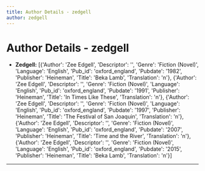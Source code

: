 ```yaml
---
title: Author Details - zedgell
author: zedgell
---
```


# Author Details - zedgell

<ul>
    <li><strong>Zedgell:</strong> [{'Author': 'Zee Edgell', 'Descriptor': '', 'Genre': 'Fiction (Novel)', 'Language': 'English', 'Pub_id': 'oxford_england', 'Pubdate': '1982', 'Publisher': 'Heineman', 'Title': 'Beka Lamb', 'Translation': 'n'}, {'Author': 'Zee Edgell', 'Descriptor': '', 'Genre': 'Fiction (Novel)', 'Language': 'English', 'Pub_id': 'oxford_england', 'Pubdate': '1991', 'Publisher': 'Heineman', 'Title': 'In Times Like These', 'Translation': 'n'}, {'Author': 'Zee Edgell', 'Descriptor': '', 'Genre': 'Fiction (Novel)', 'Language': 'English', 'Pub_id': 'oxford_england', 'Pubdate': '1997', 'Publisher': 'Heineman', 'Title': 'The Festival of San Joaquin', 'Translation': 'n'}, {'Author': 'Zee Edgell', 'Descriptor': '', 'Genre': 'Fiction (Novel)', 'Language': 'English', 'Pub_id': 'oxford_england', 'Pubdate': '2007', 'Publisher': 'Heineman', 'Title': 'Time and the River', 'Translation': 'n'}, {'Author': 'Zee Edgell', 'Descriptor': '', 'Genre': 'Fiction (Novel)', 'Language': 'English', 'Pub_id': 'oxford_england', 'Pubdate': '2015', 'Publisher': 'Heineman', 'Title': 'Beka Lamb', 'Translation': 'n'}]</li>
</ul>
<hr>